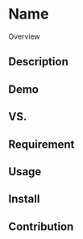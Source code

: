 Name
====

Overview

## Description

## Demo

## VS. 

## Requirement

## Usage

## Install

## Contribution


